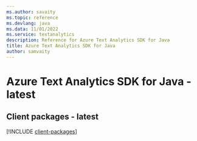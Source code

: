 ```yaml
---
ms.author: savaity
ms.topic: reference
ms.devlang: java
ms.data: 11/01/2022
ms.service: textanalytics
description: Reference for Azure Text Analytics SDK for Java
title: Azure Text Analytics SDK for Java
author: samvaity
---
```

# Azure Text Analytics SDK for Java - latest

## Client packages - latest
[!INCLUDE [client-packages](text-analytics-client-index.md)]